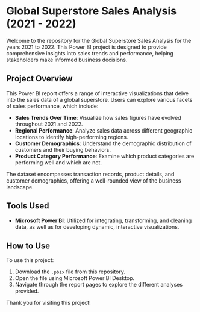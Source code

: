 # Global Superstore Sales Analysis (2021 - 2022)

Welcome to the repository for the Global Superstore Sales Analysis for the years 2021 to 2022. This Power BI project is designed to provide comprehensive insights into sales trends and performance, helping stakeholders make informed business decisions.

## Project Overview

This Power BI report offers a range of interactive visualizations that delve into the sales data of a global superstore. Users can explore various facets of sales performance, which include:

- **Sales Trends Over Time**: Visualize how sales figures have evolved throughout 2021 and 2022.
- **Regional Performance**: Analyze sales data across different geographic locations to identify high-performing regions.
- **Customer Demographics**: Understand the demographic distribution of customers and their buying behaviors.
- **Product Category Performance**: Examine which product categories are performing well and which are not.

The dataset encompasses transaction records, product details, and customer demographics, offering a well-rounded view of the business landscape.

## Tools Used

- **Microsoft Power BI**: Utilized for integrating, transforming, and cleaning data, as well as for developing dynamic, interactive visualizations.

## How to Use

To use this project:

1. Download the `.pbix` file from this repository.
2. Open the file using Microsoft Power BI Desktop.
3. Navigate through the report pages to explore the different analyses provided.





Thank you for visiting this project!
